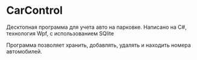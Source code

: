 # CarControl
Десктопная программа для учета авто на парковке.
Написано на C#, технология Wpf, с использованием SQlite

Программа позволяет хранить, добавлять, удалять и находить номера автомобилей.
